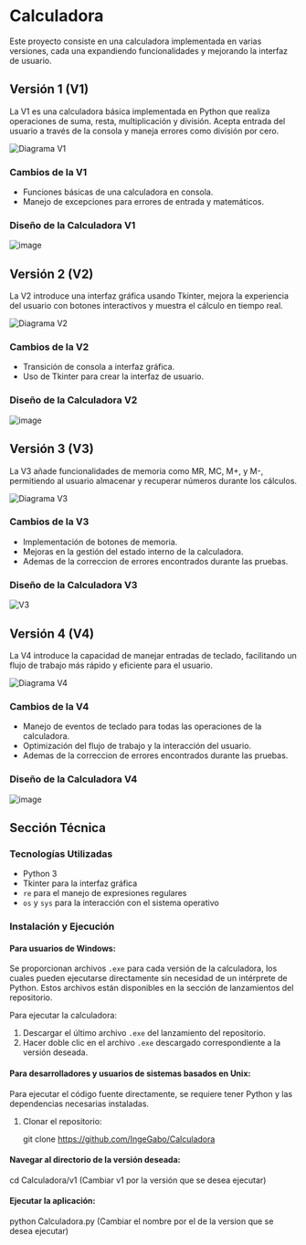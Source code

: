 # Calculadora

Este proyecto consiste en una calculadora implementada en varias versiones, cada una expandiendo funcionalidades y mejorando la interfaz de usuario.

## Versión 1 (V1)

La V1 es una calculadora básica implementada en Python que realiza operaciones de suma, resta, multiplicación y división. Acepta entrada del usuario a través de la consola y maneja errores como división por cero.

![Diagrama V1](https://github.com/IngeGabo/Calculadora/assets/72628195/f1bb7d74-7b4b-4f62-a80b-4bfd479aa61d)


### Cambios de la V1

- Funciones básicas de una calculadora en consola.
- Manejo de excepciones para errores de entrada y matemáticos.

### Diseño de la Calculadora V1
![image](https://github.com/IngeGabo/Calculadora/assets/72628195/3681d756-3ef2-42f1-8d39-5370bc5be13f)

## Versión 2 (V2)

La V2 introduce una interfaz gráfica usando Tkinter, mejora la experiencia del usuario con botones interactivos y muestra el cálculo en tiempo real.

![Diagrama V2](https://github.com/IngeGabo/Calculadora/assets/72628195/651f5aeb-ab8f-4bce-a34c-e1e3f75787fe)


### Cambios de la V2

- Transición de consola a interfaz gráfica.
- Uso de Tkinter para crear la interfaz de usuario.

### Diseño de la Calculadora V2
![image](https://github.com/IngeGabo/Calculadora/assets/72628195/935baeda-d9b8-4d1e-a7ae-deb7094b4945)
## Versión 3 (V3)

La V3 añade funcionalidades de memoria como MR, MC, M+, y M-, permitiendo al usuario almacenar y recuperar números durante los cálculos.

![Diagrama V3](https://github.com/IngeGabo/Calculadora/assets/72628195/4f65e135-fcf6-488a-bb65-68ae19383215)

### Cambios de la V3

- Implementación de botones de memoria.
- Mejoras en la gestión del estado interno de la calculadora.
- Ademas de la correccion de errores encontrados durante las pruebas.

### Diseño de la Calculadora V3
![V3](https://github.com/IngeGabo/Calculadora/assets/72628195/262b6889-fbd2-4d49-bdbf-eb84320fae45)
## Versión 4 (V4)

La V4 introduce la capacidad de manejar entradas de teclado, facilitando un flujo de trabajo más rápido y eficiente para el usuario.

![Diagrama V4](https://github.com/IngeGabo/Calculadora/assets/72628195/c23fd809-d14d-4300-afad-1ffe17466e49)

### Cambios de la V4

- Manejo de eventos de teclado para todas las operaciones de la calculadora.
- Optimización del flujo de trabajo y la interacción del usuario.
- Ademas de la correccion de errores encontrados durante las pruebas.

### Diseño de la Calculadora V4
![image](https://github.com/IngeGabo/Calculadora/assets/72628195/185a17f5-d982-480b-8292-f80a909ddd64)

## Sección Técnica

### Tecnologías Utilizadas

- Python 3
- Tkinter para la interfaz gráfica
- `re` para el manejo de expresiones regulares
- `os` y `sys` para la interacción con el sistema operativo

### Instalación y Ejecución

#### Para usuarios de Windows:

Se proporcionan archivos `.exe` para cada versión de la calculadora, los cuales pueden ejecutarse directamente sin necesidad de un intérprete de Python. Estos archivos están disponibles en la sección de lanzamientos del repositorio.

Para ejecutar la calculadora:

1. Descargar el último archivo `.exe` del lanzamiento del repositorio.
2. Hacer doble clic en el archivo `.exe` descargado correspondiente a la versión deseada.

#### Para desarrolladores y usuarios de sistemas basados en Unix:

Para ejecutar el código fuente directamente, se requiere tener Python y las dependencias necesarias instaladas.

1. Clonar el repositorio:

   git clone https://github.com/IngeGabo/Calculadora

#### Navegar al directorio de la versión deseada:
cd Calculadora/v1   (Cambiar v1 por la versión que se desea ejecutar)

#### Ejecutar la aplicación:
python Calculadora.py (Cambiar el nombre por el de la version que se desea ejecutar)
